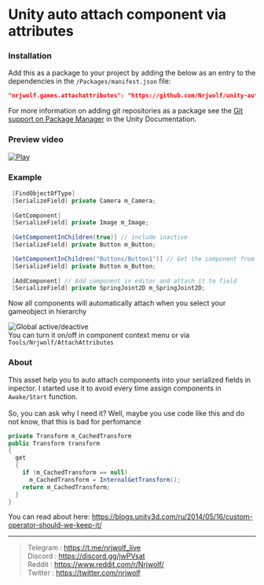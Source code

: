 # Unity auto attach component via attributes

### Installation

Add this as a package to your project by adding the below as an entry to the dependencies in the `/Packages/manifest.json` file:

```json
"nrjwolf.games.attachattributes": "https://github.com/Nrjwolf/unity-auto-attach-component-attributes.git"
```
For more information on adding git repositories as a package see the [Git support on Package Manager](https://docs.unity3d.com/Manual/upm-git.html) in the Unity Documentation.

### Preview video

[![Play](https://img.youtube.com/vi/LdiJdgHrBl4/0.jpg)](https://www.youtube.com/watch?v=LdiJdgHrBl4)

### Example
``` c#
 [FindObjectOfType]
 [SerializeField] private Camera m_Camera;
 
 [GetComponent] 
 [SerializeField] private Image m_Image;
 
 [GetComponentInChildren(true)] // include inactive
 [SerializeField] private Button m_Button;

 [GetComponentInChildren("Buttons/Button1")] // Get the component from the children by path "Buttons/Button1" in hierarchy
 [SerializeField] private Button m_Button;
 
 [AddComponent] // Add component in editor and attach it to field
 [SerializeField] private SpringJoint2D m_SpringJoint2D;
```

Now all components will automatically attach when you select your gameobject in hierarchy

![](https://github.com/Nrjwolf/unity-auto-attach-component-attributes/blob/master/.github/images/globalSettingInContextMenu.png "Global active/deactive") </br>
You can turn it on/off in component context menu or via ```Tools/Nrjwolf/AttachAttributes```

### About

This asset help you to auto attach components into your serialized fields in inpector. I started use it to avoid every time assign components in ```Awake/Start``` 
function. <br> <br>
So, you can ask why I need it? Well, maybe you use code like this and do not know, that this is bad for perfomance
``` c#
private Transform m_CachedTransform
public Transform transform
{
  get
  {
    if (m_CachedTransform == null)
      m_CachedTransform = InternalGetTransform();
    return m_CachedTransform;
  }
}
```
You can read about here: https://blogs.unity3d.com/ru/2014/05/16/custom-operator-should-we-keep-it/

---

>Telegram : https://t.me/nrjwolf_live <br>
>Discord : https://discord.gg/jwPVsat <br>
>Reddit : https://www.reddit.com/r/Nrjwolf/ <br>
>Twitter : https://twitter.com/nrjwolf <br>
